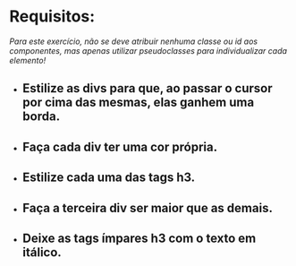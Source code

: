 # Requisitos:

_Para este exercício, não se deve atribuir nenhuma classe ou id aos componentes, mas apenas utilizar pseudoclasses para individualizar cada elemento!_


* ## Estilize as divs para que, ao passar o cursor por cima das mesmas, elas ganhem uma borda.
* ## Faça cada div ter uma cor própria.
* ## Estilize cada uma das tags h3.
* ## Faça a terceira div ser maior que as demais.
* ## Deixe as tags ímpares h3 com o texto em itálico.
